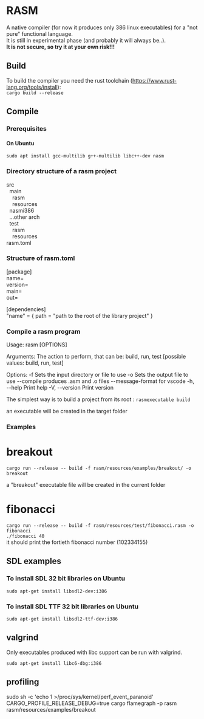 # RASM

A native compiler (for now it produces only 386 linux executables) for a "not pure" functional language.  
It is still in experimental phase (and probably it will always be..).   
**It is not secure, so try it at your own risk!!!**

## Build

To build the compiler you need the rust toolchain (https://www.rust-lang.org/tools/install):  
`cargo build --release`

## Compile

### Prerequisites

#### On Ubuntu

`sudo apt install gcc-multilib g++-multilib libc++-dev nasm`

### Directory structure of a rasm project
src  
&nbsp;&nbsp;main  
&nbsp;&nbsp;&nbsp;&nbsp;rasm  
&nbsp;&nbsp;&nbsp;&nbsp;resources  
&nbsp;&nbsp;nasmi386  
&nbsp;&nbsp;...other arch  
&nbsp;&nbsp;test  
&nbsp;&nbsp;&nbsp;&nbsp;rasm  
&nbsp;&nbsp;&nbsp;&nbsp;resources     
rasm.toml

### Structure of rasm.toml
[package]  
name=  
version=  
main=  
out=  

[dependencies]  
"name" = { path = "path to the root of the library project" }


### Compile a rasm program

Usage: rasm [OPTIONS] <ACTION>

Arguments:
<ACTION>  The action to perform, that can be: build, run, test [possible values: build, run, test]

Options:
-f <file>                              Sets the input directory or file to use
-o <out>                               Sets the output file to use
--compile                          produces .asm and .o files
--message-format <message-format>  for vscode
-h, --help                             Print help
-V, --version                          Print version


The simplest way is to build a project from its root :
`rasmexecutable build`

an executable will be created in the target folder

### Examples

# breakout
`cargo run --release -- build -f rasm/resources/examples/breakout/ -o breakout`  

a "breakout" executable file will be created in the current folder

# fibonacci
`cargo run --release -- build -f rasm/resources/test/fibonacci.rasm -o fibonacci`  
`./fibonacci 40`  
it should print the fortieth fibonacci number (102334155)

## SDL examples

### To install SDL 32 bit libraries on Ubuntu
`sudo apt-get install libsdl2-dev:i386`

### To install SDL TTF 32 bit libraries on Ubuntu
`sudo apt-get install libsdl2-ttf-dev:i386`

## valgrind

Only executables produced with libc support can be run with valgrind.

`sudo apt-get install libc6-dbg:i386`

## profiling
sudo sh -c 'echo 1 >/proc/sys/kernel/perf_event_paranoid'
CARGO_PROFILE_RELEASE_DEBUG=true cargo flamegraph -p rasm rasm/resources/examples/breakout
